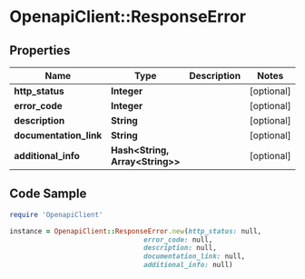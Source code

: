 # OpenapiClient::ResponseError

## Properties

Name | Type | Description | Notes
------------ | ------------- | ------------- | -------------
**http_status** | **Integer** |  | [optional] 
**error_code** | **Integer** |  | [optional] 
**description** | **String** |  | [optional] 
**documentation_link** | **String** |  | [optional] 
**additional_info** | **Hash&lt;String, Array&lt;String&gt;&gt;** |  | [optional] 

## Code Sample

```ruby
require 'OpenapiClient'

instance = OpenapiClient::ResponseError.new(http_status: null,
                                 error_code: null,
                                 description: null,
                                 documentation_link: null,
                                 additional_info: null)
```


